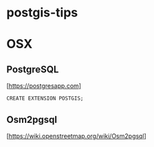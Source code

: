 # postgis-tips

# OSX

## PostgreSQL
[https://postgresapp.com]
```
CREATE EXTENSION POSTGIS;
```

## Osm2pgsql
[https://wiki.openstreetmap.org/wiki/Osm2pgsql]
